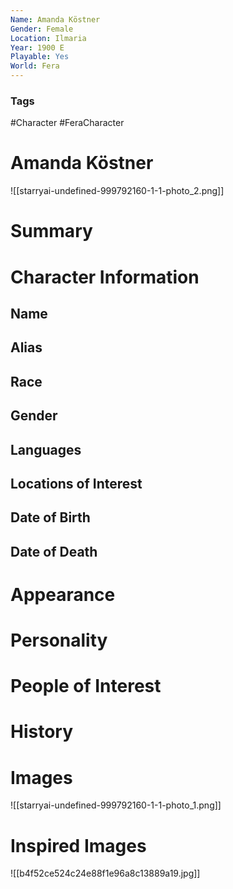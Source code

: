 ```yaml
---
Name: Amanda Köstner
Gender: Female
Location: Ilmaria
Year: 1900 E
Playable: Yes
World: Fera
---
```


### Tags
#Character #FeraCharacter 

# Amanda Köstner
![[starryai-undefined-999792160-1-1-photo_2.png]]

# Summary


# Character Information

## Name

## Alias

## Race

## Gender

## Languages

## Locations of Interest

## Date of Birth

## Date of Death

# Appearance

# Personality

# People of Interest

# History

# Images
![[starryai-undefined-999792160-1-1-photo_1.png]]

# Inspired Images

![[b4f52ce524c24e88f1e96a8c13889a19.jpg]]